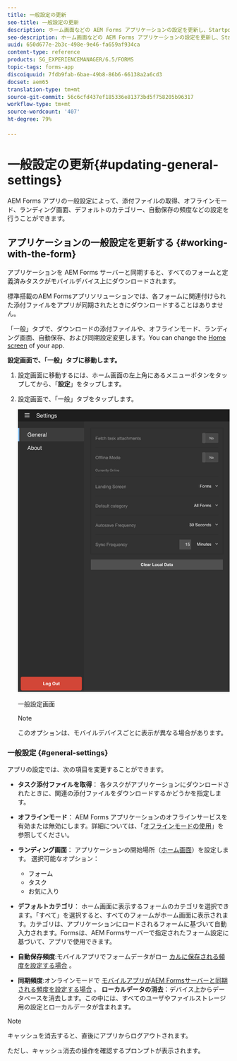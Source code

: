 ```yaml
---
title: 一般設定の更新
seo-title: 一般設定の更新
description: ホーム画面などの AEM Forms アプリケーションの設定を更新し、Startpoints や添付ファイルのオプションを取得する
seo-description: ホーム画面などの AEM Forms アプリケーションの設定を更新し、Startpoints や添付ファイルのオプションを取得する
uuid: 650d677e-2b3c-498e-9e46-fa659af934ca
content-type: reference
products: SG_EXPERIENCEMANAGER/6.5/FORMS
topic-tags: forms-app
discoiquuid: 7fdb9fab-6bae-49b8-86b6-66138a2a6cd3
docset: aem65
translation-type: tm+mt
source-git-commit: 56c6cfd437ef185336e81373bd5f758205b96317
workflow-type: tm+mt
source-wordcount: '407'
ht-degree: 79%

---
```



# 一般設定の更新{#updating-general-settings}

AEM Forms アプリの一般設定によって、添付ファイルの取得、オフラインモード、ランディング画面、デフォルトのカテゴリー、自動保存の頻度などの設定を行うことができます。

## アプリケーションの一般設定を更新する {#working-with-the-form}

アプリケーションを AEM Forms サーバーと同期すると、すべてのフォームと定義済みタスクがモバイルデバイス上にダウンロードされます。

標準搭載のAEM Formsアプリソリューションでは、各フォームに関連付けられた添付ファイルをアプリが同期されたときにダウンロードすることはありません。

「一般」タブで、ダウンロードの添付ファイルや、オフラインモード、ランディング画面、自動保存、および同期設定変更します。You can change the [Home screen](../../forms/using/home-screen.md) of your app.

**設定画面で、「一般」タブに移動します。**

1. 設定画面に移動するには、ホーム画面の左上角にあるメニューボタンをタップしてから、「**設定**」をタップします。
1. 設定画面で、「一般」タブをタップします。

   ![AEM Forms アプリケーションの一般設定](assets/gen-settings-1.png)

   一般設定画面

   >[!NOTE]
   >
   >このオプションは、モバイルデバイスごとに表示が異なる場合があります。

### 一般設定 {#general-settings}

アプリの設定では、次の項目を変更することができます。

* **タスク添付ファイルを取得**： 各タスクがアプリケーションにダウンロードされたときに、関連の添付ファイルをダウンロードするかどうかを指定します。
* **オフラインモード**： AEM Forms アプリケーションのオフラインサービスを有効または無効にします。詳細については、「[オフラインモードの使用](/help/forms/using/work-offline-mode.md)」を参照してください。
* **ランディング画面**： アプリケーションの開始場所（[ホーム画面](../../forms/using/home-screen.md)）を設定します。 選択可能なオプション：

   * フォーム
   * タスク
   * お気に入り

* **デフォルトカテゴリ**： ホーム画面に表示するフォームのカテゴリを選択できます。「すべて」を選択すると、すべてのフォームがホーム画面に表示されます。カテゴリは、アプリケーションにロードされるフォームに基づいて自動入力されます。Formsは、AEM Formsサーバーで指定されたフォーム設定に基づいて、アプリで使用できます。

* **自動保存頻度**:モバイルアプリでフォームデータがロー [カルに保存される頻度を設定する場合](../../forms/using/autosave-data-app.md) 。
* **同期頻度**:オンラインモードで [モバイルアプリがAEM Formsサーバーと同期される頻度を設定する場合](../../forms/using/sync-app.md) 。
   **ローカルデータの消去**：デバイス上からデータベースを消去します。この中には、すべてのユーザやファイルストレージ用の設定とローカルデータが含まれます。 

>[!NOTE]
>
>キャッシュを消去すると、直後にアプリからログアウトされます。
>
>ただし、キャッシュ消去の操作を確認するプロンプトが表示されます。
